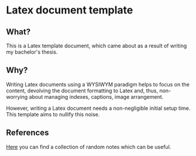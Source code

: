 # Latex document template

## What?
This is a Latex template document, which came about as a result of writing my bachelor's thesis.

## Why?
Writing Latex documents using a WYSIWYM paradigm helps to focus on the content, devolving the document formatting to Latex and, thus, non-worrying about managing indexes, captions, image arrangement.

However, writing a Latex document needs a non-negligible initial setup time. This template aims to nullify this noise.

## References
[Here](./notes/notes.md) you can find a collection of random notes which can be useful.
